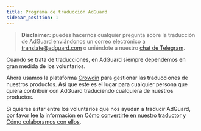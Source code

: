 ```yaml
---
title: Programa de traducción AdGuard
sidebar_position: 1
---
```


> **Disclaimer:** puedes hacernos cualquier pregunta sobre la traducción de AdGuard enviándonos un correo electrónico a [translate@adguard.com](mailto:translate@adguard.com) o uniéndote a nuestro [chat de Telegram](https://t.me/joinchat/UVYTLcHbr8JmOGIy).

Cuando se trata de traducciones, en AdGuard siempre dependemos en gran medida de los voluntarios.

Ahora usamos la plataforma [Crowdin](https://crowdin.com/) para gestionar las traducciones de nuestros productos. Así que este es el lugar para cualquier persona que quiera contribuir con AdGuard traduciendo cualquiera de nuestros productos.

Si quieres estar entre los voluntarios que nos ayudan a traducir AdGuard, por favor lee la información en [Cómo convertirte en nuestro traductor](../become-translator) y [Cómo colaboramos con ellos](../rewards).
